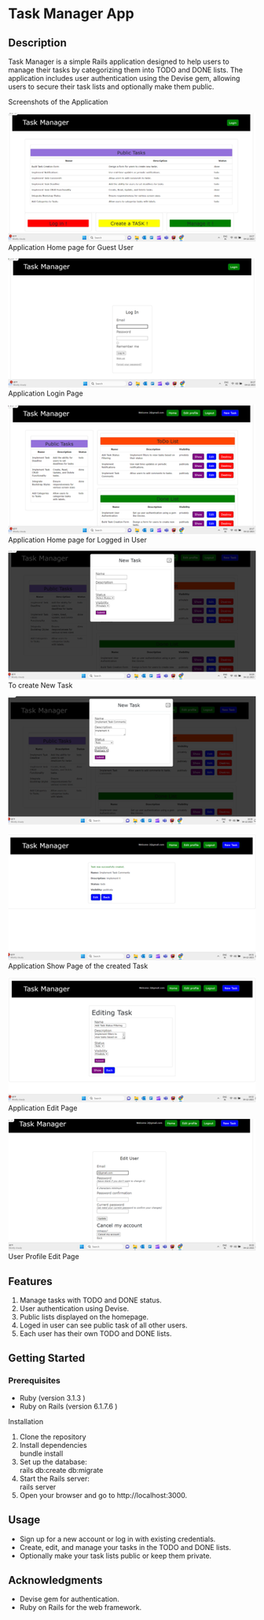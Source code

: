 
# Task Manager App

## Description

Task Manager is a simple Rails application designed to help users to manage their tasks by categorizing them into TODO and DONE lists. The application includes user authentication using the Devise gem, allowing users to secure their task lists and optionally make them public.

Screenshots of the Application

![img_1.png](img_1.png)
Application  Home page for Guest User


![img_2.png](img_2.png)
Application Login Page

![img.png](img.png)
Application  Home page for Logged in User

![img_3.png](img_3.png)
To create New Task

![img_4.png](img_4.png)

![img_5.png](img_5.png)
Application Show Page of the created Task

![img_6.png](img_6.png)
Application Edit Page

![img_7.png](img_7.png)
User Profile Edit Page

## Features

1. Manage tasks with TODO and DONE status.
2. User authentication using Devise.
3.  Public lists displayed on the homepage.
4. Loged in user can see public task of all other users.
5. Each user has their own TODO and DONE lists.

## Getting Started

### Prerequisites

* Ruby (version 3.1.3 )
* Ruby on Rails (version 6.1.7.6 )

Installation

1. Clone the repository
2. Install dependencies  
bundle install
4. Set up the database:  
rails db:create db:migrate
6. Start the Rails server:  
rails server
8. Open your browser and go to http://localhost:3000.

## Usage

* Sign up for a new account or log in with existing credentials.
* Create, edit, and manage your tasks in the TODO and DONE lists.
* Optionally make your task lists public or keep them private.

## Acknowledgments

* Devise gem for authentication.
* Ruby on Rails for the web framework.





